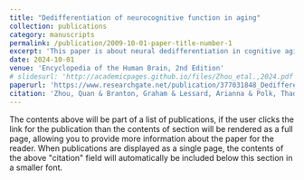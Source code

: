 ```yaml
---
title: "Dedifferentiation of neurocognitive function in aging"
collection: publications
category: manuscripts
permalink: /publication/2009-10-01-paper-title-number-1
excerpt: 'This paper is about neural dedifferentiation in cognitive aging'
date: 2024-10-01
venue: 'Encyclopedia of the Human Brain, 2nd Edition'
# slidesurl: 'http://academicpages.github.io/files/Zhou_etal.,2024.pdf'
paperurl: 'https://www.researchgate.net/publication/377031848_Dedifferentiation_of_neurocognitive_function_in_aging'
citation: 'Zhou, Quan & Branton, Graham & Lessard, Arianna & Polk, Thad. (2024). Dedifferentiation of neurocognitive function in aging. 10.1016/B978-0-12-820480-1.00019-X.'
---
```


The contents above will be part of a list of publications, if the user clicks the link for the publication than the contents of section will be rendered as a full page, allowing you to provide more information about the paper for the reader. When publications are displayed as a single page, the contents of the above "citation" field will automatically be included below this section in a smaller font.